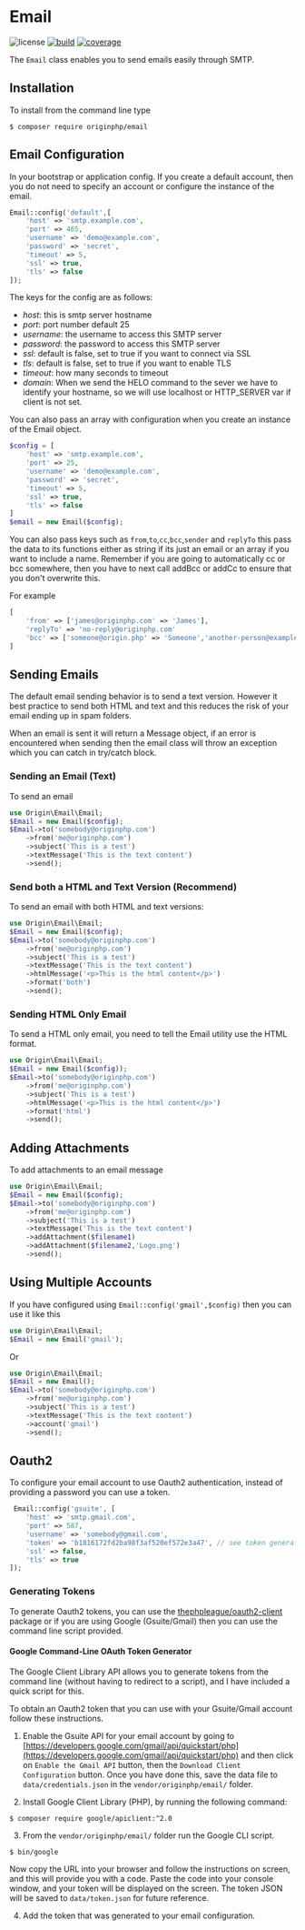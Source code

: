 # Email

![license](https://img.shields.io/badge/license-MIT-brightGreen.svg)
[![build](https://travis-ci.org/originphp/email.svg?branch=master)](https://travis-ci.org/originphp/email)
[![coverage](https://coveralls.io/repos/github/originphp/email/badge.svg?branch=master)](https://coveralls.io/github/originphp/email?branch=master)

The `Email` class enables you to send emails easily through SMTP.

## Installation

To install from the command line type

```linux
$ composer require originphp/email
```

## Email Configuration

In your bootstrap or application config. If you create a default account, then you do not need to specify an account or configure the instance of the email.

```php
Email::config('default',[
    'host' => 'smtp.example.com',
    'port' => 465,
    'username' => 'demo@example.com',
    'password' => 'secret',
    'timeout' => 5,
    'ssl' => true,
    'tls' => false
]);
```

The keys for the config are as follows:

- _host_: this is smtp server hostname
- _port_: port number default 25
- _username_: the username to access this SMTP server
- _password_: the password to access this SMTP server
- _ssl_: default is false, set to true if you want to connect via SSL
- _tls_: default is false, set to true if you want to enable TLS
- _timeout_: how many seconds to timeout
- _domain_: When we send the HELO command to the sever we have to identify your hostname, so we will use localhost or HTTP_SERVER var if client is not set.

You can also pass an array with configuration when you create an instance of the Email object.

```php
$config = [
    'host' => 'smtp.example.com',
    'port' => 25,
    'username' => 'demo@example.com',
    'password' => 'secret',
    'timeout' => 5,
    'ssl' => true,
    'tls' => false
]
$email = new Email($config);
```

You can also pass keys such as `from`,`to`,`cc`,`bcc`,`sender` and `replyTo` this pass the data to its functions either as string if its just an email or an array if you want to include a name. Remember if you are going to automatically cc or bcc somewhere, then you have to next call addBcc or addCc to ensure that you don't overwrite this.

For example

```php
[
    'from' => ['james@originphp.com' => 'James'],
    'replyTo' => 'no-reply@originphp.com'
    'bcc' => ['someone@origin.php' => 'Someone','another-person@example.com']
]
```

## Sending Emails

The default email sending behavior is to send a text version. However it best practice to send both HTML and text and this reduces the risk of your email ending up in spam folders.

When an email is sent it will return a Message object, if an error is encountered when sending then the email class will throw an exception which you can catch in try/catch block.

### Sending an Email (Text)

To send an email

```php
use Origin\Email\Email;
$Email = new Email($config);
$Email->to('somebody@originphp.com')
    ->from('me@originphp.com')
    ->subject('This is a test')
    ->textMessage('This is the text content')
    ->send();
```

### Send both a HTML and Text Version (Recommend)

To send an email with both HTML and text versions:

```php
use Origin\Email\Email;
$Email = new Email($config);
$Email->to('somebody@originphp.com')
    ->from('me@originphp.com')
    ->subject('This is a test')
    ->textMessage('This is the text content')
    ->htmlMessage('<p>This is the html content</p>')
    ->format('both')
    ->send();
```

### Sending HTML Only Email

To send a HTML only email, you need to tell the Email utility use the HTML format.

```php
use Origin\Email\Email;
$Email = new Email($config));
$Email->to('somebody@originphp.com')
    ->from('me@originphp.com')
    ->subject('This is a test')
    ->htmlMessage('<p>This is the html content</p>')
    ->format('html')
    ->send();
```

## Adding Attachments

To add attachments to an email message

```php
use Origin\Email\Email;
$Email = new Email($config);
$Email->to('somebody@originphp.com')
    ->from('me@originphp.com')
    ->subject('This is a test')
    ->textMessage('This is the text content')
    ->addAttachment($filename1)
    ->addAttachment($filename2,'Logo.png')
    ->send();
```

## Using Multiple Accounts

If you have configured using `Email::config('gmail',$config)` then you can use it like this

```php
use Origin\Email\Email;
$Email = new Email('gmail');
```

Or

```php
use Origin\Email\Email;
$Email = new Email();
$Email->to('somebody@originphp.com')
    ->from('me@originphp.com')
    ->subject('This is a test')
    ->textMessage('This is the text content')
    ->account('gmail')
    ->send();
```

## Oauth2

To configure your email account to use Oauth2 authentication, instead of providing a password
you can use a token.

```php
 Email::config('gsuite', [
    'host' => 'smtp.gmail.com',
    'port' => 587,
    'username' => 'somebody@gmail.com',
    'token' => 'b1816172fd2ba98f3af520ef572e3a47', // see token generation below
    'ssl' => false,
    'tls' => true
]);
```

### Generating Tokens

To generate Oauth2 tokens, you can use the [thephpleague/oauth2-client](https://github.com/thephpleague/oauth2-client) package or if you are using Google (Gsuite/Gmail) then you can use the command line script provided.

#### Google Command-Line OAuth Token Generator
The Google Client Library API allows you to generate tokens from the command line (without having to redirect to a script), and I have included a quick script for this.

To obtain an Oauth2 token that you can use with your Gsuite/Gmail account follow these instructions.

1. Enable the Gsuite API for your email account by going to [https://developers.google.com/gmail/api/quickstart/php](https://developers.google.com/gmail/api/quickstart/php) and then click on `Enable the Gmail API` button, then the `Download Client Configuration` button. Once you have done this, save the data file to `data/credentials.json` in the `vendor/originphp/email/` folder.

2. Install Google Client Library (PHP), by running the following command:

```linux
$ composer require google/apiclient:^2.0
```

3. From the `vendor/originphp/email/` folder run the Google CLI script.

```linux
$ bin/google
```

Now copy the URL into your browser and follow the instructions on screen, and this will provide you with a code. Paste the code into your console window, and your token will be displayed on the screen. The token JSON will be saved to `data/token.json` for future reference.

4. Add the token that was generated to your email configuration.
